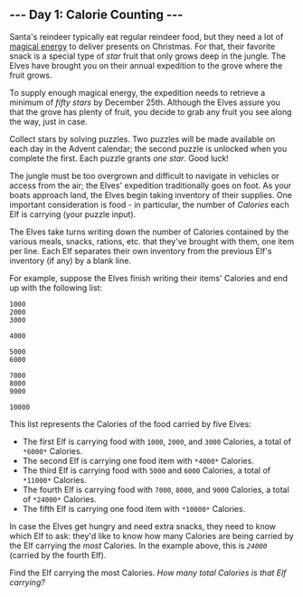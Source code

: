 --- Day 1: Calorie Counting ---
-------------------------------

Santa's reindeer typically eat regular reindeer food, but they need a lot of
[magical energy](/2018/day/25) to deliver presents on Christmas. For that, their
favorite snack is a special type of *star* fruit that only grows deep in the
jungle. The Elves have brought you on their annual expedition to the grove where
the fruit grows.


To supply enough magical energy, the expedition needs to retrieve a minimum of
*fifty stars* by December 25th. Although the Elves assure you that the grove has
plenty of fruit, you decide to grab any fruit you see along the way, just in
case.


Collect stars by solving puzzles. Two puzzles will be made available on each day
in the Advent calendar; the second puzzle is unlocked when you complete the
first. Each puzzle grants *one star*. Good luck!


The jungle must be too overgrown and difficult to navigate in vehicles or access
from the air; the Elves' expedition traditionally goes on foot. As your boats
approach land, the Elves begin taking inventory of their supplies. One important
consideration is food - in particular, the number of *Calories* each Elf is
carrying (your puzzle input).


The Elves take turns writing down the number of Calories contained by the
various meals, snacks, rations, etc. that they've brought with them, one item
per line. Each Elf separates their own inventory from the previous Elf's
inventory (if any) by a blank line.


For example, suppose the Elves finish writing their items' Calories and end up
with the following list:



```
1000
2000
3000

4000

5000
6000

7000
8000
9000

10000

```

This list represents the Calories of the food carried by five Elves:


+ The first Elf is carrying food with `1000`, `2000`, and `3000` Calories, a total of `*6000*` Calories.
+ The second Elf is carrying one food item with `*4000*` Calories.
+ The third Elf is carrying food with `5000` and `6000` Calories, a total of `*11000*` Calories.
+ The fourth Elf is carrying food with `7000`, `8000`, and `9000` Calories, a total of `*24000*` Calories.
+ The fifth Elf is carrying one food item with `*10000*` Calories.


In case the Elves get hungry and need extra snacks, they need to know which Elf
to ask: they'd like to know how many Calories are being carried by the Elf
carrying the *most* Calories. In the example above, this is *`24000`* (carried
by the fourth Elf).


Find the Elf carrying the most Calories. *How many total Calories is that Elf
carrying?*


